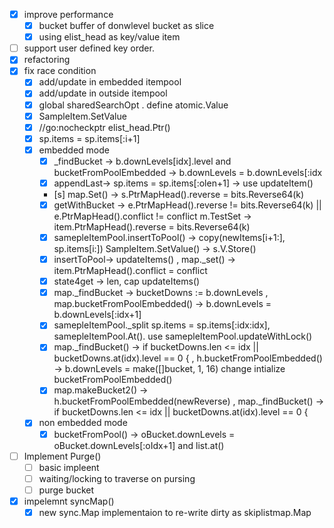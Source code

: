 - [x] improve performance
  - [x] bucket buffer of donwlevel bucket as slice
  - [x] using elist_head as key/value item
- [ ] support user defined key order.
- [x] refactoring
- [x] fix race condition
  - [x] add/update  in embedded itempool 
  - [x] add/update  in outside itempool
  - [x] global sharedSearchOpt . define atomic.Value
  - [x] SampleItem.SetValue
  - [x] //go:nocheckptr elist_head.Ptr()
  - [x] sp.items = sp.items[:i+1]
  - [x] embedded mode
    - [x] _findBucket -> b.downLevels[idx].level and bucketFromPoolEmbedded -> b.downLevels = b.downLevels[:idx
    - [x] appendLast-> sp.items = sp.items[:olen+1] -> use updateItem() 
    - [s] map.Set() -> s.PtrMapHead().reverse = bits.Reverse64(k)
    - [x] getWithBucket -> e.PtrMapHead().reverse != bits.Reverse64(k) || e.PtrMapHead().conflict != conflict  m.TestSet -> item.PtrMapHead().reverse = bits.Reverse64(k)
    - [x] samepleItemPool.insertToPool() -> copy(newItems[i+1:], sp.items[i:])  SampleItem.SetValue() -> s.V.Store()
    - [x] insertToPool-> updateItems() , map._set() -> item.PtrMapHead().conflict = conflict
    - [x] state4get -> len, cap   updateItems()    
    - [x] map._findBucket -> bucketDowns := b.downLevels , map.bucketFromPoolEmbedded() -> b.downLevels = b.downLevels[:idx+1]
    - [x] samepleItemPool._split sp.items = sp.items[:idx:idx], samepleItemPool.At(). 
        use samepleItemPool.updateWithLock() 
    - [x] map._findBucket() -> if bucketDowns.len <= idx || bucketDowns.at(idx).level == 0 { , h.bucketFromPoolEmbedded() -> b.downLevels = make([]bucket, 1, 16)
        change intialize bucketFromPoolEmbedded() 
    - [x] map.makeBucket2() -> h.bucketFromPoolEmbedded(newReverse) , map._findBucket() -> if bucketDowns.len <= idx || bucketDowns.at(idx).level == 0 {
  - [x] non embedded mode
    - [x] bucketFromPool() -> oBucket.downLevels = oBucket.downLevels[:oIdx+1] and list.at()

- [ ] Implement Purge()
  - [ ] basic impleent
  - [ ] waiting/locking to traverse on pursing
  - [ ] purge bucket
- [x] impelemnt syncMap()
  - [x] new sync.Map implementaion to re-write dirty as skiplistmap.Map 